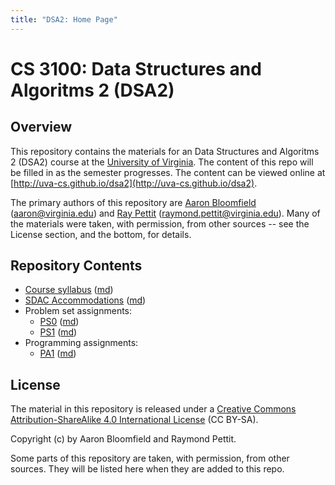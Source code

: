 ```yaml
---
title: "DSA2: Home Page"
---
```


CS 3100: Data Structures and Algoritms 2 (DSA2)
===============================================

Overview
--------

This repository contains the materials for an Data Structures and Algoritms 2 (DSA2) course at the [University of Virginia](http://www.virginia.edu).  The content of this repo will be filled in as the semester progresses.  The content can be viewed online at [http://uva-cs.github.io/dsa2](http://uva-cs.github.io/dsa2).

The primary authors of this repository are [Aaron Bloomfield](http://www.cs.virginia.edu/~asb) ([aaron@virginia.edu](<mailto:aaron@virginia.edu>)) and [Ray Pettit](https://engineering.virginia.edu/faculty/raymond-pettit) ([raymond.pettit@virginia.edu](<mailto:raymond.pettit@virginia.edu>)). Many of the materials were taken, with permission, from other sources -- see the License section, and the bottom, for details.


Repository Contents
-------------------

- [Course syllabus](syllabus.html) ([md](syllabus.md))
- [SDAC Accommodations](sdac.html) ([md](sdac.md))
- Problem set assignments:
	- [PS0](ps/ps0.html) ([md](ps/ps0.md))
	- [PS1](ps/ps1.html) ([md](ps/ps1.md))
- Programming assignments:
	- [PA1](pa/pa1/index.html) ([md](pa/pa1/index.md))

License
-------

The material in this repository is released under a [Creative Commons Attribution-ShareAlike 4.0 International License](http://creativecommons.org/licenses/by-sa/4.0/) (CC BY-SA).

Copyright (c) by Aaron Bloomfield and Raymond Pettit.

Some parts of this repository are taken, with permission, from other sources.  They will be listed here when they are added to this repo.

